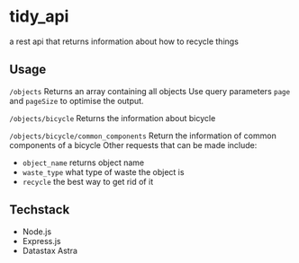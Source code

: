 # tidy_api

a rest api that returns information about how to recycle things

## Usage

`/objects` Returns an array containing all objects
Use query parameters `page` and `pageSize` to optimise
the output.

`/objects/bicycle` Returns the information about bicycle

`/objects/bicycle/common_components` Return the information of common components of a bicycle
Other requests that can be made include:

* `object_name` returns object name
* `waste_type` what type of waste the object is
* `recycle` the best way to get rid of it

## Techstack

* Node.js
* Express.js
* Datastax Astra
